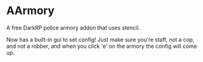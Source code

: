 # AArmory
A free DarkRP police armory addon that uses stencil.

Now has a built-in gui to set config! Just make sure you're staff, not a cop, and not a robber, and when you click 'e' on the armory the config will come up.
